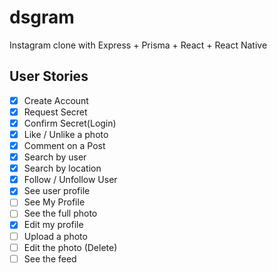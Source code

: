 # dsgram

Instagram clone with Express + Prisma + React + React Native

## User Stories

- [x] Create Account
- [x] Request Secret
- [x] Confirm Secret(Login)
- [x] Like / Unlike a photo
- [x] Comment on a Post
- [x] Search by user
- [x] Search by location
- [x] Follow / Unfollow User
- [x] See user profile
- [ ] See My Profile
- [ ] See the full photo
- [x] Edit my profile
- [ ] Upload a photo
- [ ] Edit the photo (Delete)
- [ ] See the feed
